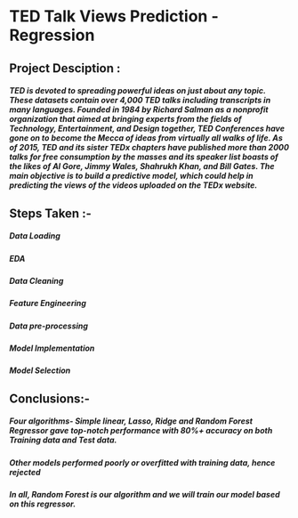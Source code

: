 # TED Talk Views Prediction - Regression

## Project Desciption :
##### TED is devoted to spreading powerful ideas on just about any topic. These datasets contain over 4,000 TED talks including transcripts in many languages. Founded in 1984 by Richard Salman as a nonprofit organization that aimed at bringing experts from the fields of Technology, Entertainment, and Design together, TED Conferences have gone on to become the Mecca of ideas from virtually all walks of life. As of 2015, TED and its sister TEDx chapters have published more than 2000 talks for free consumption by the masses and its speaker list boasts of the likes of Al Gore, Jimmy Wales, Shahrukh Khan, and Bill Gates. The main objective is to build a predictive model, which could help in predicting the views of the videos uploaded on the TEDx website.

## Steps Taken :-

##### Data Loading
##### EDA
##### Data Cleaning
##### Feature Engineering
##### Data pre-processing
##### Model Implementation
##### Model Selection


## Conclusions:-

##### Four algorithms- Simple linear, Lasso, Ridge and Random Forest Regressor gave top-notch performance with 80%+ accuracy on both Training data and Test data.
##### Other models performed poorly or overfitted with training data, hence rejected
##### In all, Random Forest is our algorithm and we will train our model based on this regressor.
